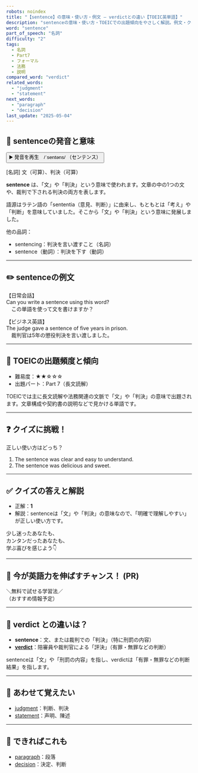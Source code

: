 ```yaml
---
robots: noindex
title: "【sentence】の意味・使い方・例文 ― verdictとの違い【TOEIC英単語】"
description: "sentenceの意味・使い方・TOEICでの出題傾向をやさしく解説。例文・クイズ付きでverdictとの違いもわかりやすく学べます。"
word: "sentence"
part_of_speech: "名詞"
difficulty: "2"
tags:
  - 名詞
  - Part7
  - フォーマル
  - 法務
  - 説明
compared_word: "verdict"
related_words:
  - "judgment"
  - "statement"
next_words:
  - "paragraph"
  - "decision"
last_update: "2025-05-04"
---
```


## 🔰 sentenceの発音と意味

<button class="play-audio" onclick="playTTS('sentence')">
  <span class="play-audio-main">
    ▶️ 発音を再生　/ˈsentəns/
  </span>
  <span class="play-audio-sub">
    （センテンス）
  </span>
</button>

[名詞] 文（可算）、判決（可算）

**sentence** は、「文」や「判決」という意味で使われます。文章の中の1つの文や、裁判で下される判決の両方を表します。

語源はラテン語の「sententia（意見、判断）」に由来し、もともとは「考え」や「判断」を意味していました。そこから「文」や「判決」という意味に発展しました。

他の品詞：  
- sentencing：判決を言い渡すこと（名詞）
- sentence（動詞）：判決を下す（動詞）

---

## ✏️ sentenceの例文

【日常会話】  
Can you write a sentence using this word?  
　この単語を使って文を書けますか？

【ビジネス英語】  
The judge gave a sentence of five years in prison.  
　裁判官は5年の懲役判決を言い渡しました。

---

## 🎯 TOEICの出題頻度と傾向

- 難易度：★★☆☆☆
- 出題パート：Part 7（長文読解）

TOEICでは主に長文読解や法務関連の文脈で「文」や「判決」の意味で出題されます。文章構成や契約書の説明などで見かける単語です。

---

## ❓ クイズに挑戦！

正しい使い方はどっち？

1. The sentence was clear and easy to understand.  
2. The sentence was delicious and sweet.

---

## ✅ クイズの答えと解説

- 正解：**1**
- 解説：sentenceは「文」や「判決」の意味なので、「明確で理解しやすい」が正しい使い方です。

少し迷ったあなたも、  
カンタンだったあなたも、  
学ぶ喜びを感じよう👇️

---

## 🚀 今が英語力を伸ばすチャンス！ (PR)

<div class="info-center">
＼無料で試せる学習法／<br>  
（おすすめ情報予定）
</div>

---

## 🤔  verdict との違いは？

- **sentence**：文、または裁判での「判決」（特に刑罰の内容）
- **[verdict](/word/verdict)**：陪審員や裁判官による「評決」（有罪・無罪などの判断）

sentenceは「文」や「刑罰の内容」を指し、verdictは「有罪・無罪などの判断結果」を指します。

---

## 🧩 あわせて覚えたい

- [judgment](/word/judgment)：判断、判決
- [statement](/word/statement)：声明、陳述

---

## 📖 できればこれも

- [paragraph](/word/paragraph)：段落
- [decision](/word/decision)：決定、判断

<!-- cvid: aid32_bid02 -->

